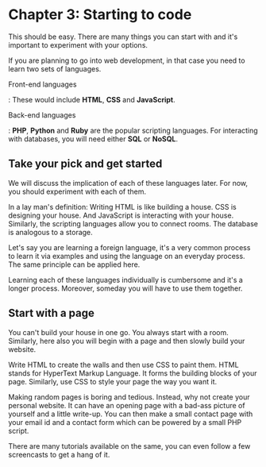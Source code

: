 # Chapter 3: Starting to code

This should be easy. There are many things you can start with and it's important to experiment with your options.

If you are planning to go into web development, in that case you need to learn two sets of languages.

Front-end languages

: These would include **HTML**, **CSS** and **JavaScript**.

Back-end languages

: **PHP**, **Python** and **Ruby** are the popular scripting languages. For interacting with databases, you will need either **SQL** or **NoSQL**.

## Take your pick and get started

We will discuss the implication of each of these languages later. For now, you should experiment with each of them.

In a lay man's definition: Writing HTML is like building a house. CSS is designing your house. And JavaScript is interacting with your house. Similarly, the scripting languages allow you to connect rooms. The database is analogous to a storage.

Let's say you are learning a foreign language, it's a very common process to learn it via examples and using the language on an everyday process. The same principle can be applied here.

Learning each of these languages individually is cumbersome and it's a longer process. Moreover, someday you will have to use them together.

## Start with a page

You can't build your house in one go. You always start with a room. Similarly, here also you will begin with a page and then slowly build your website.

Write HTML to create the walls and then use CSS to paint them. HTML stands for HyperText Markup Language. It forms the building blocks of your page. Similarly, use CSS to style your page the way you want it.

Making random pages is boring and tedious. Instead, why not create your personal website. It can have an opening page with a bad-ass picture of yourself and a little write-up. You can then make a small contact page with your email id and a contact form which can be powered by a small PHP script.

There are many tutorials available on the same, you can even follow a few screencasts to get a hang of it.